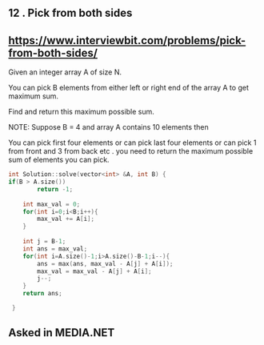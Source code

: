 ## 12 . Pick from both sides
## https://www.interviewbit.com/problems/pick-from-both-sides/

Given an integer array A of size N.

You can pick B elements from either left or right end of the array A to get maximum sum.

Find and return this maximum possible sum.

NOTE: Suppose B = 4 and array A contains 10 elements then

You can pick first four elements or can pick last four elements or can pick 1 from front and 3 from back etc . you need to return the maximum possible sum of elements you can pick.

```c++
int Solution::solve(vector<int> &A, int B) {
if(B > A.size())
        return -1;
    
    int max_val = 0;
    for(int i=0;i<B;i++){
        max_val += A[i];
    }
    
    int j = B-1;
    int ans = max_val;
    for(int i=A.size()-1;i>A.size()-B-1;i--){
        ans = max(ans, max_val - A[j] + A[i]);
        max_val = max_val - A[j] + A[i];
        j--;
    }
    return ans;

 }
```

## Asked in MEDIA.NET
